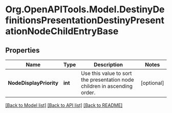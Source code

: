 # Org.OpenAPITools.Model.DestinyDefinitionsPresentationDestinyPresentationNodeChildEntryBase

## Properties

Name | Type | Description | Notes
------------ | ------------- | ------------- | -------------
**NodeDisplayPriority** | **int** | Use this value to sort the presentation node children in ascending order. | [optional] 

[[Back to Model list]](../README.md#documentation-for-models) [[Back to API list]](../README.md#documentation-for-api-endpoints) [[Back to README]](../README.md)

